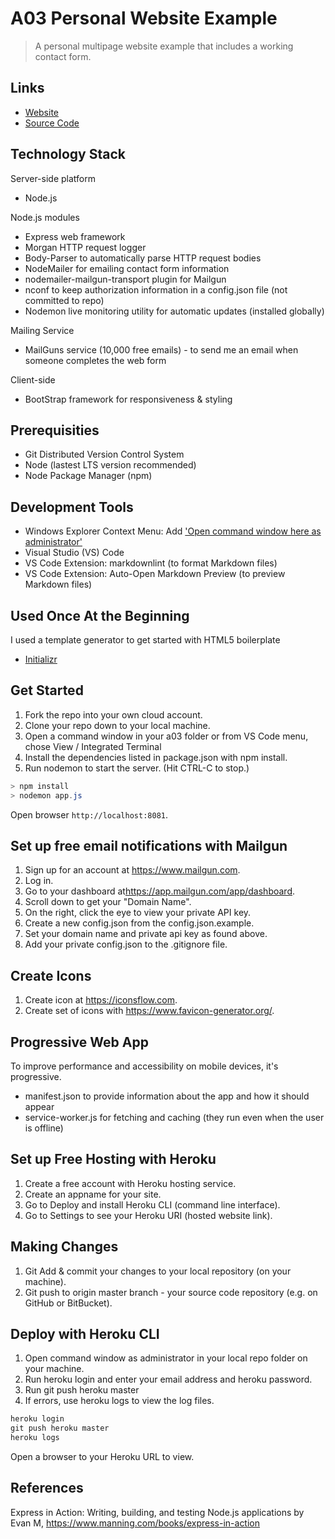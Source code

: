 # A03 Personal Website Example

> A personal multipage website example that includes a working contact form.

## Links

- [Website](https://resumesite563.herokuapp.com/)
- [Source Code](https://github.com/profcase/a03)

## Technology Stack

Server-side platform

- Node.js

Node.js modules

- Express web framework
- Morgan HTTP request logger
- Body-Parser to automatically parse HTTP request bodies
- NodeMailer for emailing contact form information
- nodemailer-mailgun-transport plugin for Mailgun
- nconf to keep authorization information in a config.json file (not committed to repo)
- Nodemon live monitoring utility for automatic updates (installed globally)

Mailing Service

- MailGuns service (10,000 free emails) - to send me an email when someone completes the web form

Client-side

- BootStrap framework for responsiveness & styling

## Prerequisities

- Git Distributed Version Control System
- Node (lastest LTS version recommended)
- Node Package Manager (npm)

## Development Tools

- Windows Explorer Context Menu: Add ['Open command window here as administrator'](https://github.com/profcase/open-command-window-here-as-admin)
- Visual Studio (VS) Code
- VS Code Extension: markdownlint (to format Markdown files)
- VS Code Extension: Auto-Open Markdown Preview (to preview Markdown files)

## Used Once At the Beginning

I used a template generator to get started with HTML5 boilerplate

- [Initializr](http://www.initializr.com/)

## Get Started

1. Fork the repo into your own cloud account.
2. Clone your repo down to your local machine.
3. Open a command window in your a03 folder or from VS Code menu, chose View / Integrated Terminal
4. Install the dependencies listed in package.json with npm install.
5. Run nodemon to start the server.  (Hit CTRL-C to stop.)

  ```Powershell
  > npm install
  > nodemon app.js
  ```

Open browser `http://localhost:8081`.

## Set up free email notifications with Mailgun

1. Sign up for an account at <https://www.mailgun.com>.
1. Log in.
1. Go to your dashboard at<https://app.mailgun.com/app/dashboard>.
1. Scroll down to get your "Domain Name".  
1. On the right, click the eye to view your private API key.
1. Create a new config.json from the config.json.example.
1. Set your domain name and private api key as found above.
1. Add your private config.json to the .gitignore file.

## Create Icons

1. Create icon at <https://iconsflow.com>.
2. Create set of icons with <https://www.favicon-generator.org/>.

## Progressive Web App

To improve performance and accessibility on mobile devices, it's progressive.

- manifest.json to provide information about the app and how it should appear
- service-worker.js for fetching and caching (they run even when the user is offline)

## Set up Free Hosting with Heroku

1. Create a free account with Heroku hosting service.
2. Create an appname for your site.
3. Go to Deploy and install Heroku CLI (command line interface).
4. Go to Settings to see your Heroku URI (hosted website link).

## Making Changes

1. Git Add & commit your changes to your local repository (on your machine).
2. Git push to origin master branch - your source code repository (e.g. on GitHub or BitBucket).

## Deploy with Heroku CLI

1. Open command window as administrator in your local repo folder on your machine. 
2. Run heroku login and enter your email address and heroku password.
3. Run git push heroku master
4. If errors, use heroku logs to view the log files. 

```Powershell
heroku login
git push heroku master
heroku logs
```

Open a browser to your Heroku URL to view.

## References

Express in Action: Writing, building, and testing Node.js applications
by Evan M, <https://www.manning.com/books/express-in-action>